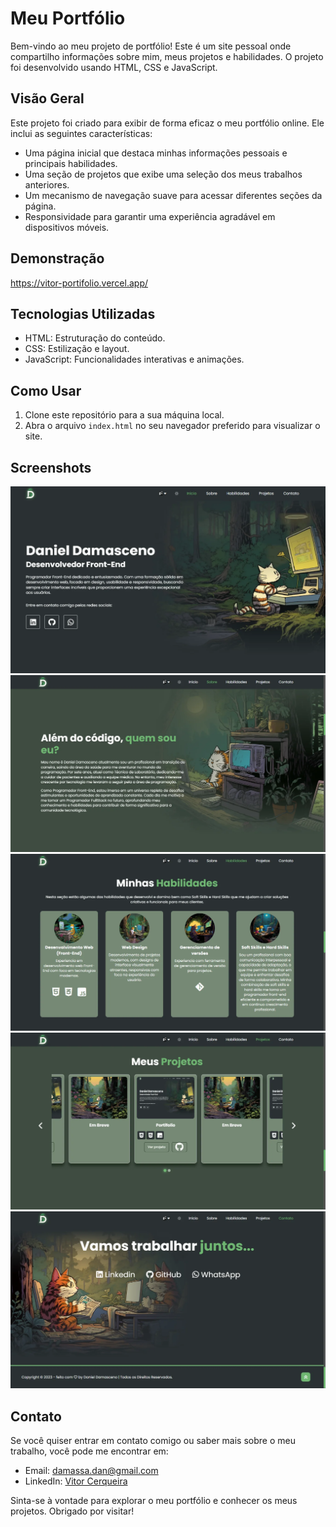 # Meu Portfólio

Bem-vindo ao meu projeto de portfólio! Este é um site pessoal onde compartilho informações sobre mim, meus projetos e habilidades. O projeto foi desenvolvido usando HTML, CSS e JavaScript.

## Visão Geral

Este projeto foi criado para exibir de forma eficaz o meu portfólio online. Ele inclui as seguintes características:

- Uma página inicial que destaca minhas informações pessoais e principais habilidades.
- Uma seção de projetos que exibe uma seleção dos meus trabalhos anteriores.
- Um mecanismo de navegação suave para acessar diferentes seções da página.
- Responsividade para garantir uma experiência agradável em dispositivos móveis.

## Demonstração

https://vitor-portifolio.vercel.app/

## Tecnologias Utilizadas

- HTML: Estruturação do conteúdo.
- CSS: Estilização e layout.
- JavaScript: Funcionalidades interativas e animações.

## Como Usar

1. Clone este repositório para a sua máquina local.
2. Abra o arquivo `index.html` no seu navegador preferido para visualizar o site.

## Screenshots

![Home section](./assets/images/home.webp)
![About section](./assets/images/about.webp)
![Skills section](./assets/images/skills.webp)
![Project section](./assets/images/projects.webp)
![Contact section](./assets/images/contact.webp)

## Contato

Se você quiser entrar em contato comigo ou saber mais sobre o meu trabalho, você pode me encontrar em:

- Email: [damassa.dan@gmail.com](mailto:vitor94.cerqueira@gmail.com)
- LinkedIn: [Vitor Cerqueira](https://www.linkedin.com/in/vitor-cerqueira-dos-santos-89768b147/)

Sinta-se à vontade para explorar o meu portfólio e conhecer os meus projetos. Obrigado por visitar!
